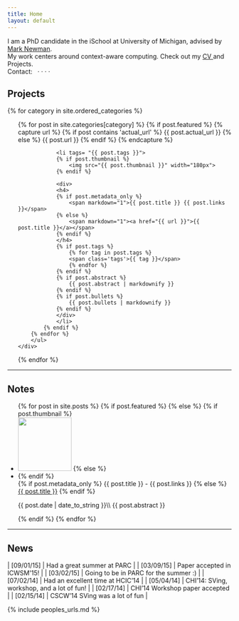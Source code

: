 ```yaml
---
title: Home
layout: default
---
```

I am a PhD candidate in the iSchool at University of Michigan, advised by [Mark Newman](http://mwnewman.people.si.umich.edu/).
<br />
My work centers around context-aware computing. Check out my <a href="https://rawgit.com/gparuthi/resume/master/gauravparuthi.pdf">CV
                </a> and Projects.
                <br />
Contact:
&nbsp;                <a href="mailto:gparuthi@umich.edu"><i class="fa fa-send"></i></a> ·
                <a href="https://github.com/gparuthi/"><i class="fa fa-github"></i></a> ·
                <a href="http://www.linkedin.com/in/gparuthi"><i class="fa fa-linkedin"></i></a> ·
                <a href="http://scholar.google.com/citations?user=WsoaFHIAAAAJ&hl=en"><i class="fa fa-graduation-cap"></i></a> ·

## Projects
<div>
    <!-- {% for tag in site.all_tags %}
    <span class='select-tags'> {{ tag }} </span>
    {% endfor %} -->
</div>

<div class="grid">
{% for category in site.ordered_categories %}
    <div class="unit one-of-two">
        <ul class="projects">
        {% for post in site.categories[category] %}
            {% if post.featured %}
                {% capture url %}
                    {% if post contains 'actual_url' %}
                        {{ post.actual_url }}
                    {% else %}
                        {{ post.url }}
                    {% endif %}
                {% endcapture %}

                <li tags= "{{ post.tags }}">
                {% if post.thumbnail %}
                    <img src="{{ post.thumbnail }}" width="180px">
                {% endif %}

                <div>
                <h4>
                {% if post.metadata_only %}
                    <span markdown="1">{{ post.title }} {{ post.links }}</span>
                {% else %}
                    <span markdown="1"><a href="{{ url }}">{{ post.title }}</a></span>
                {% endif %}
                </h4>
                {% if post.tags %}
                    {% for tag in post.tags %}
                    <span class='tags'>{{ tag }}</span>
                    {% endfor %}
                {% endif %}
                {% if post.abstract %}
                    {{ post.abstract | markdownify }}
                {% endif %}
                {% if post.bullets %}
                    {{ post.bullets | markdownify }}
                {% endif %}
                </div>
                </li>
            {% endif %}
        {% endfor %}
        </ul>
    </div>
{% endfor %}
</div>
<!-- <div style="text-align:right;" class='more'><a href="projects.html">More...</a></div> -->

---

## Notes
<ul class="projects notes">
{% for post in site.posts %}
    {% if post.featured %}
    {% else %}
        {% if post.thumbnail %}
            <li>
            <img src="{{ post.thumbnail }}" width="120px" />
        {% else %}
            <li class="nothumb">
        {% endif %}
        <div>
        <span class="sans">
        {% if post.metadata_only %}
            <span markdown="1">{{ post.title }} - {{ post.links }}</span>
        {% else %}
            <span markdown="1"><a href="{{ post.url }}">{{ post.title }}</a></span>
        {% endif %}
        </span>
        <p markdown="1">
        {{ post.date | date_to_string }}\\
        {{ post.abstract }}
        </p>
        </div>
        </li>
    {% endif %}
{% endfor %}
</ul>

---

## News

| [09/01/15] | Had a great summer at PARC | 
| [03/09/15] | Paper accepted in ICWSM'15! | 
| [03/02/15] | Going to be in PARC for the summer :) |
| [07/02/14] | Had an excellent time at HCIC’14 |
| [05/04/14] | CHI’14: SVing, workshop, and a lot of fun! |
| [02/17/14] | CHI’14 Workshop paper accepted |
| [02/15/14] | CSCW’14 SVing was a lot of fun |

{% include peoples_urls.md %}
